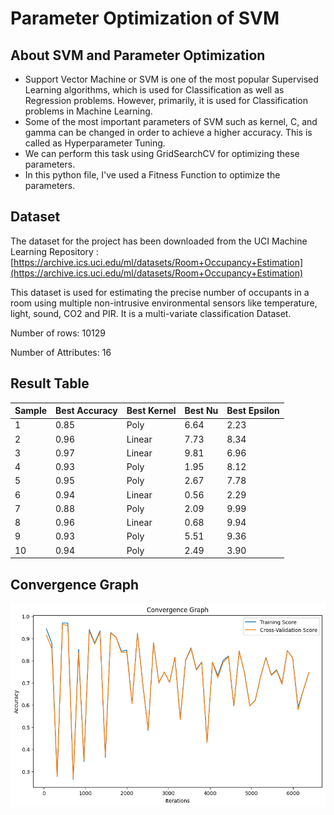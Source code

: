 # Parameter Optimization of SVM

## About SVM and Parameter Optimization

* Support Vector Machine or SVM is one of the most popular Supervised Learning algorithms, which is used for Classification as well as Regression problems. However, primarily, it is used for Classification problems in Machine Learning.
* Some of the most important parameters of SVM such as kernel, C, and gamma can be changed in order to achieve a higher accuracy. This is called as Hyperparameter Tuning. 
* We can perform this task using GridSearchCV for optimizing these parameters.
* In this python file, I've used a Fitness Function to optimize the parameters.

## Dataset

The dataset for the project has been downloaded from the UCI Machine Learning Repository : 
[https://archive.ics.uci.edu/ml/datasets/Room+Occupancy+Estimation](https://archive.ics.uci.edu/ml/datasets/Room+Occupancy+Estimation)

This dataset is used for estimating the precise number of occupants in a room using multiple non-intrusive environmental sensors like temperature, light, sound, CO2 and PIR. It is a multi-variate classification Dataset.

Number of rows: 10129

Number of Attributes: 16

## Result Table

| Sample  | Best Accuracy | Best Kernel | Best Nu | Best Epsilon |
| -----   | ------------- | ----------- | ------- | ------------ |
| 1 | 0.85 | Poly | 6.64 | 2.23 |
| 2 | 0.96 | Linear | 7.73 | 8.34 |
| 3 | 0.97 | Linear | 9.81 | 6.96 |
| 4 | 0.93 | Poly | 1.95 | 8.12 |
| 5 | 0.95 | Poly | 2.67 | 7.78 |
| 6 | 0.94 | Linear | 0.56 | 2.29 |
| 7 | 0.88 | Poly | 2.09 | 9.99 |
| 8 | 0.96 | Linear | 0.68 | 9.94 |
| 9 | 0.93 | Poly | 5.51 | 9.36 |
| 10 | 0.94 | Poly | 2.49 | 3.90 |

## Convergence Graph
![graph](https://github.com/namishjindal/Parameter-Optimization-SVM/blob/main/Convergence_Graph.png)

